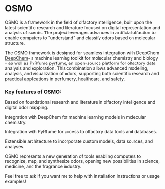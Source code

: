 # OSMO

OSMO is a framework in the field of olfactory intelligence, built upon the latest scientific research and literature focused on digital representation and analysis of scents. The project leverages advances in artificial olfaction to enable computers to "understand" and classify odors based on molecular structure.

The OSMO framework is designed for seamless integration with DeepChem  [DeepChem](https://github.com/deepchem/deepchem )- a machine learning toolkit for molecular chemistry and biology - as well as PyRfume [pyrfume](https://pyrfume.org/), an open-source platform for olfactory data analysis and exploration. This combination allows advanced modeling, analysis, and visualization of odors, supporting both scientific research and practical applications in perfumery, healthcare, and safety.

### Key features of OSMO:

Based on foundational research and literature in olfactory intelligence and digital odor mapping.

Integration with DeepChem for machine learning models in molecular chemistry.

Integration with PyRfume for access to olfactory data tools and databases.

Extensible architecture to incorporate custom models, data sources, and analyses.

OSMO represents a new generation of tools enabling computers to recognize, map, and synthesize odors, opening new possibilities in science, medicine, and the fragrance industry.

Feel free to ask if you want me to help with installation instructions or usage examples!
